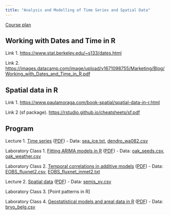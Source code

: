 ```yaml
---
title: "Analysis and Modelling of Time Series and Spatial Data"
---
```


<!--[Recorded lectures (YouTube)](https://www.youtube.com/channel/UCfU-xwzWWTo3G_sTkquzOQg/playlists?view=50&sort=dd&shelf_id=2&view_as=subscriber)-->

[Course plan](plan_de_cours/Time_Series_Spatial_Data.pdf)

## Working with Dates and Time in R

Link 1. https://www.stat.berkeley.edu/~s133/dates.html

Link 2. https://images.datacamp.com/image/upload/v1671098755/Marketing/Blog/Working_with_Dates_and_Time_in_R.pdf

## Spatial data in R

Link 1. https://www.paulamoraga.com/book-spatial/spatial-data-in-r.html

Link 2 (sf package). https://rstudio.github.io/cheatsheets/sf.pdf

## Program

Lecture 1. [Time series](notes_cours/11E-Series_temporelles.html) ([PDF](notes_cours/11E-Series_temporelles.pdf)) - Data: [sea_ice.txt](donnees/sea_ice.txt), [dendro_wa082.csv](donnees/dendro_wa082.csv)

Laboratory Class 1. [Fitting ARIMA models in R<!-- (solutions)-->](labos/11E-Series_temporelles.html) ([PDF](labos/11E-Series_temporelles.pdf)) - Data: [oak_seeds.csv](donnees/oak_seeds.csv), [oak_weather.csv](donnees/oak_weather.csv)

Laboratory Class 2. [Temporal correlations in additive models<!-- (solutions)-->](labos/11_2_E-Series_temporelles.html) ([PDF](labos/11_2_E-Series_temporelles.pdf)) - Data: [EOBS_fluxnet2.csv](donnees/EOBS_fluxnet2.csv), [EOBS_fluxnet_inmet2.txt](donnees/EOBS_fluxnet_inmet2.txt)

Lecture 2. [Spatial data](notes_cours/12E-Donnees_spatiales.html) ([PDF](notes_cours/12E-Donnees_spatiales.pdf)) - Data: [semis_xy.csv](donnees/semis_xy.csv)

Laboratory Class 3. [Point patterns in R<!-- (solutions)-->]

Laboratory Class 4. [Geostatistical models and areal data in R<!-- (solutions)-->](labos/12E-Donnees_spatiales_updated.html) ([PDF](labos/12E-Donnees_spatiales_updated.pdf)) - Data: [bryo_belg.csv](donnees/bryo_belg.csv)

